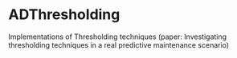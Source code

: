 # ADThresholding
Implementations of Thresholding techniques (paper: Investigating thresholding techniques in a real predictive maintenance scenario)
